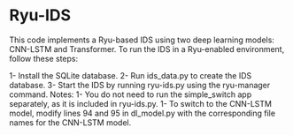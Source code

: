 # Ryu-IDS
This code implements a Ryu-based IDS using two deep learning models: CNN-LSTM and Transformer. To run the IDS in a Ryu-enabled environment, follow these steps:

1- Install the SQLite database.
2- Run ids_data.py to create the IDS database.
3- Start the IDS by running ryu-ids.py using the ryu-manager command.
Notes:
1- You do not need to run the simple_switch app separately, as it is included in ryu-ids.py.
1- To switch to the CNN-LSTM model, modify lines 94 and 95 in dl_model.py with the corresponding file names for the CNN-LSTM model.
